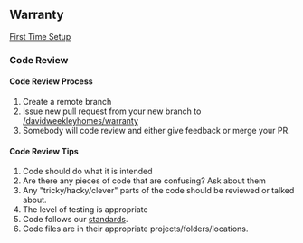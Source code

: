 ## Warranty

[First Time Setup](SETUP.md)

### Code Review

#### Code Review Process

1. Create a remote branch
2. Issue new pull request from your new branch to [/davidweekleyhomes/warranty](/davidweekleyhomes/warranty)
3. Somebody will code review and either give feedback or merge your PR.

#### Code Review Tips

1. Code should do what it is intended
2. Are there any pieces of code that are confusing? Ask about them
3. Any "tricky/hacky/clever" parts of the code should be reviewed or talked about.
4. The level of testing is appropriate
5. Code follows our [standards](CODESTANDARDS.md).
6. Code files are in their appropriate projects/folders/locations.
